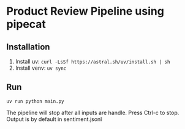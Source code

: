 # Product Review Pipeline using pipecat

## Installation
1. Install uv: `curl -LsSf https://astral.sh/uv/install.sh | sh`
2. Install venv: `uv sync`

## Run
```
uv run python main.py
```
The pipeline will stop after all inputs are handle. Press Ctrl-c to stop. <br />
Output is by default in sentiment.jsonl
